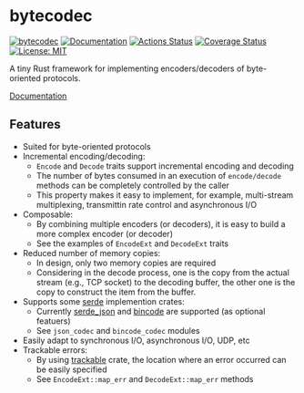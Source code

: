 bytecodec
=========

[![bytecodec](https://img.shields.io/crates/v/bytecodec.svg)](https://crates.io/crates/bytecodec)
[![Documentation](https://docs.rs/bytecodec/badge.svg)](https://docs.rs/bytecodec)
[![Actions Status](https://github.com/sile/bytecodec/workflows/CI/badge.svg)](https://github.com/sile/bytecodec/actions)
[![Coverage Status](https://coveralls.io/repos/github/sile/bytecodec/badge.svg?branch=main)](https://coveralls.io/github/sile/bytecodec?branch=main)
[![License: MIT](https://img.shields.io/badge/license-MIT-blue.svg)](LICENSE)

A tiny Rust framework for implementing encoders/decoders of byte-oriented protocols.

[Documentation](https://docs.rs/bytecodec)

Features
--------

- Suited for byte-oriented protocols
- Incremental encoding/decoding:
  - `Encode` and `Decode` traits support incremental encoding and decoding
  - The number of bytes consumed in an execution of `encode/decode` methods
    can be completely controlled by the caller
  - This property makes it easy to implement,
    for example, multi-stream multiplexing, transmittin rate control and asynchronous I/O
- Composable:
  - By combining multiple encoders (or decoders),
    it is easy to build a more complex encoder (or decoder)
  - See the examples of `EncodeExt` and `DecodeExt` traits
- Reduced number of memory copies:
  - In design, only two memory copies are required
  - Considering in the decode process,
    one is the copy from the actual stream (e.g., TCP socket) to the decoding buffer,
    the other one is the copy to construct the item from the buffer.
- Supports some [serde] implemention crates:
  - Currently [serde_json] and [bincode] are supported (as optional featuers)
  - See `json_codec` and `bincode_codec` modules
- Easily adapt to synchronous I/O, asynchronous I/O, UDP, etc
- Trackable errors:
   - By using [trackable] crate, the location where an error occurred can be easily specified
   - See `EncodeExt::map_err` and `DecodeExt::map_err` methods

[bincode]: https://crates.io/crates/bincode
[serde]: https://crates.io/crates/serde
[serde_json]: https://crates.io/crates/serde_json
[trackable]: https://crates.io/crates/trackable
